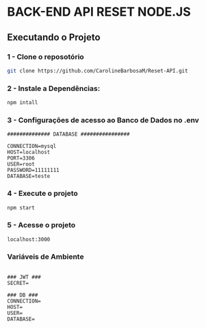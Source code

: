 # BACK-END API RESET NODE.JS

## Executando o Projeto

### 1 - Clone o reposotório 

```bash
git clone https://github.com/CarolineBarbosaM/Reset-API.git
```

### 2 - Instale a Dependências: 

```bash
npm intall
```

### 3 - Configurações de acesso ao Banco de Dados no .env
```
############## DATABASE ################

CONNECTION=mysql
HOST=localhost
PORT=3306
USER=root
PASSWORD=11111111
DATABASE=teste
```

### 4 - Execute o projeto

```bash
npm start
```

### 5 - Acesse o projeto

```bash
localhost:3000
```



### Variáveis de Ambiente 
```

### JWT ###
SECRET=

### DB ###
CONNECTION=
HOST=
USER=
DATABASE=

```

